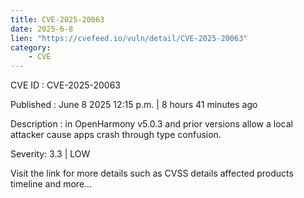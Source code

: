 ```yaml
---
title: CVE-2025-20063
date: 2025-6-8
lien: "https://cvefeed.io/vuln/detail/CVE-2025-20063"
category:
    - CVE
---
```


CVE ID : CVE-2025-20063

Published :  June 8
2025
12:15 p.m. | 8 hours
41 minutes ago

Description : in OpenHarmony v5.0.3 and prior versions allow a local attacker cause apps crash through type confusion.

Severity: 3.3 | LOW

Visit the link for more details
such as CVSS details
affected products
timeline
and more...
